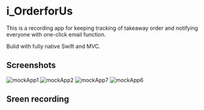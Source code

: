# i_OrderforUs
This is a recording app for keeping tracking of takeaway order and notifying everyone with one-click email function.

Bulid with fully native Swift and MVC.

## Screenshots
![mockApp1](https://github.com/Gin6x/i_OrderforUs/assets/74748351/bcc9738f-c236-46e6-b251-70067befa5e0) ![mockApp2](https://github.com/Gin6x/i_OrderforUs/assets/74748351/88c2141e-8bd6-4ace-a6bc-0b7d4c5d0062)
![mockApp7](https://github.com/Gin6x/i_OrderforUs/assets/74748351/4d3b92ae-7cc7-494e-9bfd-98af180b2825) ![mockApp6](https://github.com/Gin6x/i_OrderforUs/assets/74748351/ba436340-696e-4b0d-acac-ff466c541bac)

## Sreen recording





